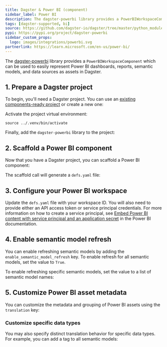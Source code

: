 ```yaml
---
title: Dagster & Power BI (component)
sidebar_label: Power BI
description: The dagster-powerbi library provides a PowerBIWorkspaceComponent, which can be used to represent Power BI assets as assets in Dagster.
tags: [dagster-supported, bi]
source: https://github.com/dagster-io/dagster/tree/master/python_modules/libraries/dagster-powerbi
pypi: https://pypi.org/project/dagster-powerbi
sidebar_custom_props:
  logo: images/integrations/powerbi.svg
partnerlink: https://learn.microsoft.com/en-us/power-bi/
---
```


The [dagster-powerbi](/integrations/libraries/powerbi) library provides a `PowerBIWorkspaceComponent` which can be used to easily represent Power BI dashboards, reports, semantic models, and data sources as assets in Dagster.

## 1. Prepare a Dagster project

To begin, you'll need a Dagster project. You can use an [existing components-ready project](/guides/build/projects/moving-to-components/migrating-project) or create a new one:

<CliInvocationExample path="docs_snippets/docs_snippets/guides/components/integrations/powerbi-component/1-scaffold-project.txt" />

Activate the project virtual environment:

```
source ../.venv/bin/activate
```

Finally, add the `dagster-powerbi` library to the project:

<CliInvocationExample path="docs_snippets/docs_snippets/guides/components/integrations/powerbi-component/2-add-powerbi.txt" />

## 2. Scaffold a Power BI component

Now that you have a Dagster project, you can scaffold a Power BI component:

<CliInvocationExample path="docs_snippets/docs_snippets/guides/components/integrations/powerbi-component/3-scaffold-powerbi-component.txt" />

The scaffold call will generate a `defs.yaml` file:

<CliInvocationExample path="docs_snippets/docs_snippets/guides/components/integrations/powerbi-component/4-tree.txt" />

## 3. Configure your Power BI workspace

Update the `defs.yaml` file with your workspace ID. You will also need to provide either an API access token or service principal credentials. For more information on how to create a service principal, see [Embed Power BI content with service principal and an application secret](https://learn.microsoft.com/en-us/power-bi/developer/embedded/embed-service-principal) in the Power BI documentation.

<CodeExample path="docs_snippets/docs_snippets/guides/components/integrations/powerbi-component/6-populated-component.yaml" title="my_project/defs/powerbi_ingest/defs.yaml" language="yaml" />

<WideContent maxSize={1100}>
<CliInvocationExample path="docs_snippets/docs_snippets/guides/components/integrations/powerbi-component/7-list-defs.txt" />
</WideContent>

## 4. Enable semantic model refresh

You can enable refreshing semantic models by adding the `enable_semantic_model_refresh` key. To enable refresh for all semantic models, set the value to `True`.

<CodeExample path="docs_snippets/docs_snippets/guides/components/integrations/powerbi-component/8-customized-component.yaml" title="my_project/defs/powerbi_ingest/defs.yaml" language="yaml" />

<WideContent maxSize={1100}>
<CliInvocationExample path="docs_snippets/docs_snippets/guides/components/integrations/powerbi-component/9-list-defs.txt" />
</WideContent>

To enable refreshing specific semantic models, set the value to a list of semantic model names:

<CodeExample path="docs_snippets/docs_snippets/guides/components/integrations/powerbi-component/10-customized-component.yaml" title="my_project/defs/powerbi_ingest/defs.yaml" language="yaml" />

<WideContent maxSize={1100}>
<CliInvocationExample path="docs_snippets/docs_snippets/guides/components/integrations/powerbi-component/11-list-defs.txt" />
</WideContent>

## 5. Customize Power BI asset metadata

You can customize the metadata and grouping of Power BI assets using the `translation` key:

<CodeExample path="docs_snippets/docs_snippets/guides/components/integrations/powerbi-component/12-customized-component.yaml" title="my_project/defs/powerbi_ingest/defs.yaml" language="yaml" />

<WideContent maxSize={1100}>
<CliInvocationExample path="docs_snippets/docs_snippets/guides/components/integrations/powerbi-component/13-list-defs.txt" />
</WideContent>

### Customize specific data types

You may also specify distinct translation behavior for specific data types. For example, you can add a tag to all semantic models:

<CodeExample path="docs_snippets/docs_snippets/guides/components/integrations/powerbi-component/14-customized-semantic-translation.yaml" title="my_project/defs/powerbi_ingest/defs.yaml" language="yaml" />

<WideContent maxSize={1100}>
<CliInvocationExample path="docs_snippets/docs_snippets/guides/components/integrations/powerbi-component/15-list-defs.txt" />
</WideContent>

